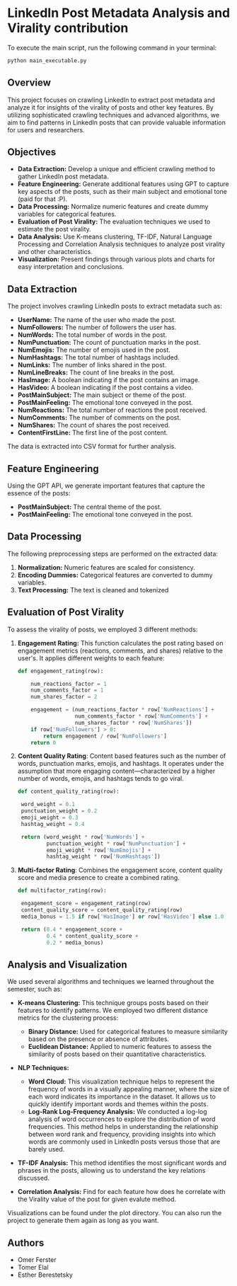 # LinkedIn Post Metadata Analysis and Virality contribution

To execute the main script, run the following command in your terminal:

```bash
python main_executable.py
```
## Overview

This project focuses on crawling LinkedIn to extract post metadata and analyze it for insights of the virality of posts and other key features. 
By utilizing sophisticated crawling techniques and advanced algorithms, we aim to find patterns in LinkedIn posts that can provide valuable information for users and researchers.

## Objectives

- **Data Extraction:** Develop a unique and efficient crawling method to gather LinkedIn post metadata.
- **Feature Engineering:** Generate additional features using GPT to capture key aspects of the posts, such as their main subject and emotional tone (paid for that :P).
- **Data Processing:** Normalize numeric features and create dummy variables for categorical features.
- **Evaluation of Post Virality:** The evaluation techniques we used to estimate the post virality.
- **Data Analysis:** Use K-means clustering, TF-IDF, Natural Language Processing and Correlation Analysis techniques to analyze post virality and other characteristics.
- **Visualization:** Present findings through various plots and charts for easy interpretation and conclusions.


## Data Extraction

The project involves crawling LinkedIn posts to extract metadata such as:
- **UserName:** The name of the user who made the post.
- **NumFollowers:** The number of followers the user has.
- **NumWords:** The total number of words in the post.
- **NumPunctuation:** The count of punctuation marks in the post.
- **NumEmojis:** The number of emojis used in the post.
- **NumHashtags:** The total number of hashtags included.
- **NumLinks:** The number of links shared in the post.
- **NumLineBreaks:** The count of line breaks in the post.
- **HasImage:** A boolean indicating if the post contains an image.
- **HasVideo:** A boolean indicating if the post contains a video.
- **PostMainSubject:** The main subject or theme of the post.
- **PostMainFeeling:** The emotional tone conveyed in the post.
- **NumReactions:** The total number of reactions the post received.
- **NumComments:** The number of comments on the post.
- **NumShares:** The count of shares the post received.
- **ContentFirstLine:** The first line of the post content.


The data is extracted into CSV format for further analysis.

## Feature Engineering

Using the GPT API, we generate important features that capture the essence of the posts:
- **PostMainSubject:** The central theme of the post.
- **PostMainFeeling:** The emotional tone conveyed in the post.

## Data Processing

The following preprocessing steps are performed on the extracted data:
1. **Normalization:** Numeric features are scaled for consistency.
2. **Encoding Dummies:** Categorical features are converted to dummy variables.
3. **Text Processing:** The text is cleaned and tokenized

## Evaluation of Post Virality

To assess the virality of posts, we employed 3 different methods:

1. **Engagement Rating:** This function calculates the post rating based on engagement metrics (reactions, comments, and shares) relative to the user's. It applies different weights to each feature:
   ```python
   def engagement_rating(row):
   
       num_reactions_factor = 1
       num_comments_factor = 1
       num_shares_factor = 2

       engagement = (num_reactions_factor * row['NumReactions'] +
                     num_comments_factor * row['NumComments'] +
                     num_shares_factor * row['NumShares'])
       if row['NumFollowers'] > 0:
           return engagement / row['NumFollowers']
       return 0
   ```

2. **Content Quality Rating**: Content based features such as the number of words, punctuation marks, emojis, and hashtags. It operates under the assumption that more engaging content—characterized by a higher number of words, emojis, and hashtags tends to go viral.
   ```python
   def content_quality_rating(row):
   
    word_weight = 0.1
    punctuation_weight = 0.2
    emoji_weight = 0.3
    hashtag_weight = 0.4

    return (word_weight * row['NumWords'] +
            punctuation_weight * row['NumPunctuation'] +
            emoji_weight * row['NumEmojis'] +
            hashtag_weight * row['NumHashtags'])
   ```

2. **Multi-factor Rating**: Combines the engagement score, content quality score and media presence to create a combined rating.
   ```python
   def multifactor_rating(row):
   
    engagement_score = engagement_rating(row)
    content_quality_score = content_quality_rating(row)
    media_bonus = 1.5 if row['HasImage'] or row['HasVideo'] else 1.0

    return (0.4 * engagement_score +
            0.4 * content_quality_score +
            0.2 * media_bonus)
    ```

## Analysis and Visualization

We used several algorithms and techniques we learned throughout the semester, such as:
- **K-means Clustering:** This technique groups posts based on their features to identify patterns. We employed two different distance metrics for the clustering process:
  - **Binary Distance:** Used for categorical features to measure similarity based on the presence or absence of attributes.
  - **Euclidean Distance:** Applied to numeric features to assess the similarity of posts based on their quantitative characteristics.


- **NLP Techniques:**
  - **Word Cloud:** This visualization technique helps to represent the frequency of words in a visually appealing manner, where the size of each word indicates its importance in the dataset. It allows us to quickly identify important words and themes within the posts.
  - **Log-Rank Log-Frequency Analysis:** We conducted a log-log analysis of word occurrences to explore the distribution of word frequencies. This method helps in understanding the relationship between word rank and frequency, providing insights into which words are commonly used in LinkedIn posts versus those that are barely used.
  

- **TF-IDF Analysis:** This method identifies the most significant words and phrases in the posts, allowing us to understand the key relations discussed.


- **Correlation Analysis:** Find for each feature how does he correlate with the Virality value of the post for given evalute method.




Visualizations can be found under the plot directory.
You can also run the project to generate them again as long as you want.

## Authors

- Omer Ferster
- Tomer Elal
- Esther Berestetsky